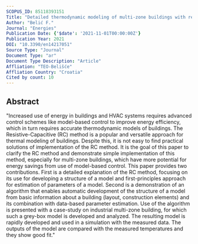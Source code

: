 ```yaml
---
SCOPUS_ID: 85118393151
Title: "Detailed thermodynamic modeling of multi-zone buildings with resistive-capacitive method"
Author: "Belić F."
Journal: "Energies"
Publication Date: {'$date': '2021-11-01T00:00:00Z'}
Publication Year: 2021
DOI: "10.3390/en14217051"
Source Type: "Journal"
Document Type: "ar"
Document Type Description: "Article"
Affliation: "TEO-Belišće"
Affliation Country: "Croatia"
Cited by count: 10
---
```


## Abstract
"Increased use of energy in buildings and HVAC systems requires advanced control schemes like model-based control to improve energy efficiency, which in turn requires accurate thermodynamic models of buildings. The Resistive-Capacitive (RC) method is a popular and versatile approach for thermal modeling of buildings. Despite this, it is not easy to find practical solutions of implementation of the RC method. It is the goal of this paper to clarify the RC method and demonstrate simple implementation of this method, especially for multi-zone buildings, which have more potential for energy savings from use of model-based control. This paper provides two contributions. First is a detailed explanation of the RC method, focusing on its use for developing a structure of a model and first-principles approach for estimation of parameters of a model. Second is a demonstration of an algorithm that enables automatic development of the structure of a model from basic information about a building (layout, construction elements) and its combination with data-based parameter estimation. Use of the algorithm is presented with a case-study on industrial multi-zone building, for which such a grey-box model is developed and analyzed. The resulting model is rapidly developed and used in a simulation with the measured data. The outputs of the model are compared with the measured temperatures and they show good fit."
